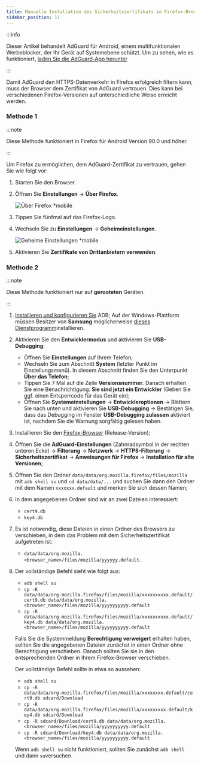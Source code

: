 ```yaml
---
title: Manuelle Installation des Sicherheitszertifikats im Firefox-Browser
sidebar_position: 11
---
```


:::info

Dieser Artikel behandelt AdGuard für Android, einem multifunktionalen Werbeblocker, der Ihr Gerät auf Systemebene schützt. Um zu sehen, wie es funktioniert, [laden Sie die AdGuard-App herunter](https://agrd.io/download-kb-adblock)

:::

Damit AdGuard den HTTPS-Datenverkehr in Firefox erfolgreich filtern kann, muss der Browser dem Zertifikat von AdGuard vertrauen. Dies kann bei verschiedenen Firefox-Versionen auf unterschiedliche Weise erreicht werden.

### Methode 1

:::note

Diese Methode funktioniert in Firefox für Android Version 90.0 und höher.

:::

Um Firefox zu ermöglichen, dem AdGuard-Zertifikat zu vertrauen, gehen Sie wie folgt vor:

1. Starten Sie den Browser.

1. Öffnen Sie **Einstellungen** → **Über Firefox**.

    ![Über Firefox *mobile](https://cdn.adtidy.org/content/kb/ad_blocker/android/solving_problems/firefox-certificates/ff_nightly_about_en.jpeg)

1. Tippen Sie fünfmal auf das Firefox-Logo.

1. Wechseln Sie zu **Einstellungen** → **Geheimeinstellungen**.

    ![Geheime Einstellungen *mobile](https://cdn.adtidy.org/content/kb/ad_blocker/android/solving_problems/firefox-certificates/ff_nightly_secret.jpeg)

1. Aktivieren Sie **Zertifikate von Drittanbietern verwenden**.

### Methode 2

:::note

Diese Methode funktioniert nur auf **gerooteten** Geräten.

:::

1. [Installieren und konfigurieren Sie](https://www.xda-developers.com/install-adb-windows-macos-linux/) ADB; Auf der Windows-Plattform müssen Besitzer von **Samsung** möglicherweise [dieses Dienstprogramm](https://developer.samsung.com/mobile/android-usb-driver.html)installieren.

1. Aktivieren Sie den **Entwicklermodus** und aktivieren Sie **USB-Debugging**:

    - Öffnen Sie **Einstellungen** auf Ihrem Telefon;
    - Wechseln Sie zum Abschnitt **System** (letzter Punkt im Einstellungsmenü). In diesem Abschnitt finden Sie den Unterpunkt **Über das Telefon**;
    - Tippen Sie 7 Mal auf die Zeile **Versionsnummer**. Danach erhalten Sie eine Benachrichtigung: **Sie sind jetzt ein Entwickler** (Geben Sie ggf. einen Entsperrcode für das Gerät ein);
    - Öffnen Sie **Systemeinstellungen** → **Entwickleroptionen** → Blättern Sie nach unten und aktivieren Sie **USB-Debugging** → Bestätigen Sie, dass das Debugging im Fenster **USB-Debugging zulassen** aktiviert ist, nachdem Sie die Warnung sorgfältig gelesen haben.

1. Installieren Sie den [Firefox-Browser](https://www.mozilla.org/en-US/firefox/releases/) (Release-Version);

1. Öffnen Sie die **AdGuard-Einstellungen** (Zahnradsymbol in der rechten unteren Ecke) → **Filterung** → **Netzwerk** → **HTTPS-Filterung** → **Sicherheitszertifikat** → **Anweisungen für Firefox** → **Installation für alte Versionen**;

1. Öffnen Sie den Ordner `data/data/org.mozilla.firefox/files/mozilla` mit `adb shell su` und `cd data/data/...` und suchen Sie dann den Ordner mit dem Namen `xxxxxxx.default` und merken Sie sich dessen Namen;

1. In dem angegebenen Ordner sind wir an zwei Dateien interessiert:

    - `cert9.db`
    - `key4.db`

1. Es ist notwendig, diese Dateien in einen Ordner des Browsers zu verschieben, in dem das Problem mit dem Sicherheitszertifikat aufgetreten ist:

    - `data/data/org.mozilla.<browser_name>/files/mozilla/yyyyyy.default`.

1. Der vollständige Befehl sieht wie folgt aus:

    - `adb shell su`
    - `cp -R data/data/org.mozilla.firefox/files/mozilla/xxxxxxxxxx.default/cert9.db data/data/org.mozilla.<browser_name>/files/mozilla/yyyyyyyyyy.default`
    - `cp -R data/data/org.mozilla.firefox/files/mozilla/xxxxxxxxxx.default/key4.db data/data/org.mozilla.<browser_name>/files/mozilla/yyyyyyyyyy.default`

    Falls Sie die Systemmeldung **Berechtigung verweigert** erhalten haben, sollten Sie die angegebenen Dateien zunächst in einen Ordner ohne Berechtigung verschieben. Danach sollten Sie sie in den entsprechenden Ordner in Ihrem Firefox-Browser verschieben.

    Der vollständige Befehl sollte in etwa so aussehen:

    - `adb shell su`
    - `cp -R data/data/org.mozilla.firefox/files/mozilla/xxxxxxxx.default/cert9.db sdcard/Download`
    - `cp -R data/data/org.mozilla.firefox/files/mozilla/xxxxxxxxx.default/key4.db sdcard/Download`
    - `cp -R sdcard/Download/cert9.db data/data/org.mozilla.<browser_name>/files/mozilla/yyyyyyyyyy.default`
    - `cp -R sdcard/Download/key4.db data/data/org.mozilla.<browser_name>/files/mozilla/yyyyyyyyyy.default`

    Wenn `adb shell su` nicht funktioniert, sollten Sie zunächst `adb shell` und dann `su`versuchen.
